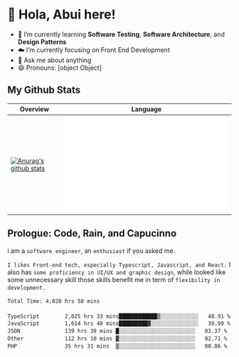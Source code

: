 # 👋 Hola, Abui here!

- 🌱 I’m currently learning **Software Testing**, **Software Architecture**, and **Design Patterns**
- ☁️ I’m currently focusing on Front End Development
- 💬 Ask me about anything
- 😄 Pronouns: [object Object]

## My Github Stats

| Overview | Language |
| --- | --- |
|[![Anurag's github stats](https://github-readme-stats.vercel.app/api?username=abui-am&count_private=true)](https://github.com/anuraghazra/github-readme-stats)|![Language](https://raw.githubusercontent.com/abui-am/stats/c6455f656dfce7acd3951e5ec5b25d72af0b2ee3/generated/languages.svg)|

## Prologue: Code, Rain, and Capucinno
i am a `software engineer`, an `enthusiast` if you asked me. 

`I likes Front-end tech, especially Typescript, Javascript, and React.` I also has `some proficiency in UI/UX and graphic design`, while looked like some unnecessary skill those skills benefit me in term of `flexibility in development.`


<!--START_SECTION:waka-->

```txt
Total Time: 4,028 hrs 58 mins

TypeScript        2,025 hrs 33 mins████████████▒░░░░░░░░░░░░   48.91 %
JavaScript        1,614 hrs 48 mins█████████▓░░░░░░░░░░░░░░░   38.99 %
JSON              139 hrs 39 mins █░░░░░░░░░░░░░░░░░░░░░░░░   03.37 %
Other             112 hrs 10 mins ▓░░░░░░░░░░░░░░░░░░░░░░░░   02.71 %
PHP               35 hrs 31 mins  ▒░░░░░░░░░░░░░░░░░░░░░░░░   00.86 %
```

<!--END_SECTION:waka-->
